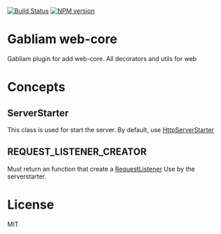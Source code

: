 [![Build Status][build-image]][build-url]
[![NPM version][npm-image]][npm-url]


# Gabliam web-core

Gabliam plugin for add web-core.
All decorators and utils for web

# Concepts

## ServerStarter

This class is used for start the server. By default, use [HttpServerStarter](./src/server-starter.ts)

## REQUEST_LISTENER_CREATOR

Must return an function that create a [RequestListener](./src/interface.ts#L19)
Use by the serverstarter.


# License

  MIT

[build-image]: https://img.shields.io/travis/gabliam/gabliam/master.svg?style=flat-square
[build-url]: https://travis-ci.org/gabliam/gabliam
[npm-image]: https://img.shields.io/npm/v/@gabliam/web-core.svg?style=flat-square
[npm-url]: https://www.npmjs.com/package/@gabliam/web-core
